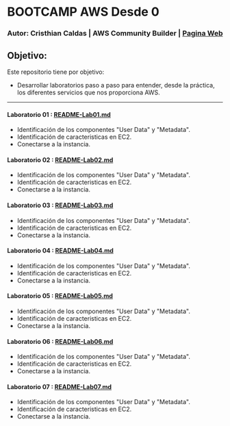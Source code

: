 # BOOTCAMP AWS Desde 0

### **Autor:** Cristhian Caldas  | AWS Community Builder | [Pagina Web](https://www.kristhiandev.com/)

## **Objetivo:**

Este repositorio tiene por objetivo:

* Desarrollar laboratorios paso a paso para entender, desde la práctica, los diferentes servicios que nos proporciona AWS.

---

#### **Laboratorio 01 :**  [README-Lab01.md](./aws-cloudpractitioner/Laboratorio-01/README-Lab01.md)

* Identificación de los componentes "User Data" y "Metadata".
* Identificación de caracteristicas en EC2.
* Conectarse a la instancia.

#### **Laboratorio 02 :**  [README-Lab02.md](./aws-cloudpractitioner/Laboratorio-02/README-Lab02.md)

* Identificación de los componentes "User Data" y "Metadata".
* Identificación de caracteristicas en EC2.
* Conectarse a la instancia.

#### **Laboratorio 03 :**  [README-Lab03.md](./aws-cloudpractitioner/Laboratorio-03/README-Lab03.md)

* Identificación de los componentes "User Data" y "Metadata".
* Identificación de caracteristicas en EC2.
* Conectarse a la instancia.

#### **Laboratorio 04 :**  [README-Lab04.md](./aws-cloudpractitioner/Laboratorio-04/README-Lab04.md)

* Identificación de los componentes "User Data" y "Metadata".
* Identificación de caracteristicas en EC2.
* Conectarse a la instancia.

#### **Laboratorio 05 :**  [README-Lab05.md](./aws-cloudpractitioner/Laboratorio-05/README-Lab05.md)

* Identificación de los componentes "User Data" y "Metadata".
* Identificación de caracteristicas en EC2.
* Conectarse a la instancia.

#### **Laboratorio 06 :**  [README-Lab06.md](./aws-cloudpractitioner/Laboratorio-06/README-Lab06.md)

* Identificación de los componentes "User Data" y "Metadata".
* Identificación de caracteristicas en EC2.
* Conectarse a la instancia.

#### **Laboratorio 07 :**  [README-Lab07.md](./aws-cloudpractitioner/Laboratorio-07/README-Lab07.md)

* Identificación de los componentes "User Data" y "Metadata".
* Identificación de caracteristicas en EC2.
* Conectarse a la instancia.
